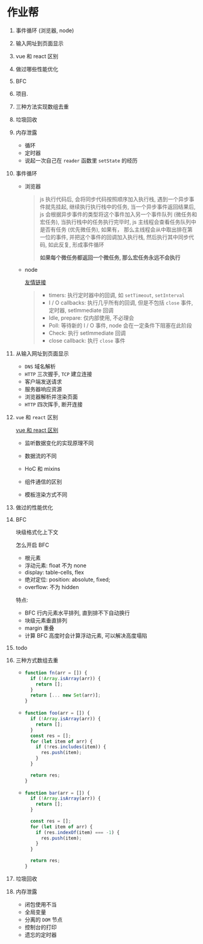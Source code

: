 # 作业帮



1. 事件循环 (浏览器, node)
2. 输入网址到页面显示
3. vue 和 react 区别
4. 做过哪些性能优化
5. BFC
6. 项目.
7. 三种方法实现数组去重
8. 垃圾回收
9. 内存泄露
   + 循环
   + 定时器
   + 说起一次自己在 `reader` 函数里 `setState` 的经历







1. 事件循环

   + 浏览器

     > js 执行代码后, 会将同步代码按照顺序加入执行栈, 遇到一个异步事件就先挂起, 继续执行执行栈中的任务, 当一个异步事件返回结果后, js 会根据异步事件的类型将这个事件加入另一个事件队列 (微任务和宏任务), 当执行栈中的任务执行完毕时, js 主线程会查看任务队列中是否有任务 (优先微任务), 如果有， 那么主线程会从中取出排在第一位的事件, 并把这个事件的回调加入执行栈, 然后执行其中同步代码, 如此反复, 形成事件循环
     >
     > **如果每个微任务都返回一个微任务, 那么宏任务永远不会执行**

   + node

     [友情链接](https://github.com/Tongshisan/Blog/blob/master/nodeJs/nodejs%E4%BA%8B%E4%BB%B6%E5%BE%AA%E7%8E%AF.md)

     > + timers: 执行定时器中的回调, 如 `setTimeout`, `setInterval`
     > + I / O callbacks: 执行几乎所有的回调, 但是不包括 `close` 事件, 定时器, setImmediate 回调
     > + Idle, prepare: 仅内部使用, 不必理会
     > + Poll: 等待新的 I / O 事件, node 会在一定条件下阻塞在此阶段
     > + Check: 执行 setImmediate 回调
     > + close callback: 执行 `close` 事件 

2. 从输入网址到页面显示

   + `DNS` 域名解析
   + `HTTP` 三次握手, `TCP` 建立连接
   + 客户端发送请求
   + 服务器响应资源
   + 浏览器解析并渲染页面
   + `HTTP` 四次挥手, 断开连接

3. `vue` 和 `react` 区别

   [vue 和 react 区别](https://juejin.cn/post/6844903668446134286#heading-5)

   + 监听数据变化的实现原理不同

   + 数据流的不同

   + HoC 和 mixins

   + 组件通信的区别

   + 模板渲染方式不同

     

4. 做过的性能优化

   

5. BFC

   块级格式化上下文

   怎么开启 BFC

   + 根元素
   + 浮动元素: float 不为 none
   + display: table-cells, flex
   + 绝对定位: position: absolute, fixed;
   + overflow: 不为 hidden

   特点:

   + BFC 行内元素水平排列, 直到排不下自动换行
   + 块级元素垂直排列
   + margin 重叠
   + 计算 BFC 高度时会计算浮动元素, 可以解决高度塌陷

6. todo

7. 三种方式数组去重

   + ```js
     function fn(arr = []) {
       if (!Array.isArray(arr)) {
         return [];
       }
       return [... new Set(arr)];
     }
     ```

   + ```js
     function foo(arr = []) {
       if (!Array.isArray(arr)) {
         return [];
       }
       const res = [];
       for (let item of arr) {
         if (!res.includes(item)) {
           res.push(item);
         }
       }
       
       return res;
     }
     ```

   + ```js
     function bar(arr = []) {
       if (!Array.isArray(arr)) {
         return [];
       }
       
       const res = [];
       for (let item of arr) {
         if (res.indexOf(item) === -1) {
           res.push(item);
         }
       }
       
       return res;
     }
     ```

8. 垃圾回收

9. 内存泄露

   + 闭包使用不当
   + 全局变量
   + 分离的 `DOM` 节点
   + 控制台的打印
   + 遗忘的定时器